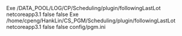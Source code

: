 
<Project Sdk="Microsoft.NET.Sdk">

  <PropertyGroup>
    <OutputType>Exe</OutputType>
    <OutDir Condition="'$(Configuration)' == 'release'">/DATA_POOL/LOG/CP/Scheduling/plugin/followingLastLot</OutDir>
    <TargetFramework>netcoreapp3.1</TargetFramework>
    <GenerateTargetFrameworkAttribute>false</GenerateTargetFrameworkAttribute>
    <GenerateAssemblyInfo>false</GenerateAssemblyInfo>
  </PropertyGroup>

  <PropertyGroup>
    <OutputType>Exe</OutputType>
    <OutDir Condition="'$(Configuration)' == 'dev'">/home/cpeng/HankLin/CS_PGM/Scheduling/plugin/followingLastLot</OutDir>
    <TargetFramework>netcoreapp3.1</TargetFramework>
    <GenerateTargetFrameworkAttribute>false</GenerateTargetFrameworkAttribute>
    <GenerateAssemblyInfo>false</GenerateAssemblyInfo>
  </PropertyGroup>


  <ItemGroup>
    <PackageReference Include="NewtonSoft.Json" Version="12.0.3" />
    <PackageReference Include="ssh.net" Version="2016.1.0" />
    <PackageReference Include="Microsoft.Extensions.Configuration" Version="3.1.9" />
    <PackageReference Include="Microsoft.Extensions.Configuration.Json" Version="3.1.9" />
    <PackageReference Include="System.Data.SqlClient" Version="4.8.2" />
  </ItemGroup>

  <ItemGroup Condition="'$(Configuration)' != 'release'">
    <None Include="getExtendSchedulingInfo*.sql" CopyToOutputDirectory="Always" />
    <None Include="config/pgm.ini" CopyToOutputDirectory="Always" />
  </ItemGroup>

  <ItemGroup Condition="'$(Configuration)' == 'release'">
    <None Include="getExtendSchedulingInfo*.sql" CopyToOutputDirectory="Always" />
    <None Include="config/pgm.release.ini" CopyToOutputDirectory="Always">
      <Link>config/pgm.ini</Link>
    </None>
  </ItemGroup>

  <ItemGroup>
    <ProjectReference Include="..\..\lib\QuickQueryDB\QuickQueryDB.csproj" />
    <ProjectReference Include="..\..\lib\logWriter\logWriter.csproj" />
    <ProjectReference Include="..\..\lib\ConfigurationLibrary\ConfigurationLibrary.csproj" />
    <ProjectReference Include="..\..\lib\SelectableList\SelectableList.csproj" />
    <ProjectReference Include="..\..\lib\BashHelper\BashHelper.csproj" />
  </ItemGroup>

</Project>
